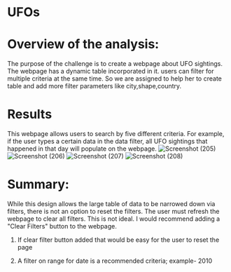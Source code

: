 # UFOs
# Overview of the analysis:
The purpose of the challenge is to create a webpage about UFO sightings. The webpage has a dynamic table incorporated in it. users can filter for multiple criteria at the same time. So we are assigned to help her to create table and add more filter parameters like city,shape,country.
# Results
This webpage allows users to search by five different criteria. For example, if the user types a certain data in the data filter, all UFO sightings that happened in that day will populate on the webpage.
![Screenshot (205)](https://user-images.githubusercontent.com/100504550/175767681-83b883e7-e563-4814-9947-2e1c4fa8d949.png)
![Screenshot (206)](https://user-images.githubusercontent.com/100504550/175767686-b59f1aa7-add9-410a-956f-15bb5e912512.png)
![Screenshot (207)](https://user-images.githubusercontent.com/100504550/175767693-e1a7eaae-8633-408a-b61f-6847169d66fa.png)
![Screenshot (208)](https://user-images.githubusercontent.com/100504550/175767700-8c4f7a6f-d742-4cb8-ad8b-f05d8ff4edaf.png)


# Summary:
While this design allows the large table of data to be narrowed down via filters, there is not an option to reset the filters. The user must refresh the webpage to clear all filters. This is not ideal. I would recommend adding a "Clear Filters" button to the webpage.
1) If clear filter button  added that would be easy for the user to reset the page

2) A filter on range  for date is a recommended criteria; example- 2010
